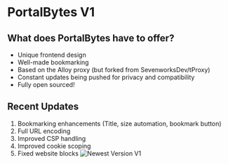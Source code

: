 # PortalBytes V1
## What does PortalBytes have to offer?

 - Unique frontend design
 - Well-made bookmarking
 - Based on the Alloy proxy (but forked from SevenworksDev/tProxy)
 - Constant updates being pushed for privacy and compatibility
 - Fully open sourced!

## Recent Updates

 1. Bookmarking enhancements (Title, size automation, bookmark button)
 2. Full URL encoding
 3. Improved CSP handling
 4. Improved cookie scoping
 5. Fixed website blocks
![Newest Version V1](https://github.com/deeegen/portalbytes-web-proxy/blob/main/public/assets/screenshot.png?raw=true)
